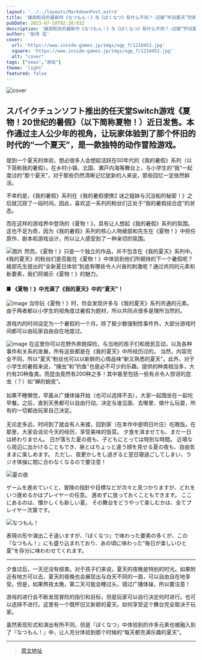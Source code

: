```yaml
---
layout: '../../layouts/MarkdownPost.astro'
title: '綾部和氏的最新作《なつもん！》与《ぼくなつ》有什么不同？-迎接“怀旧夏天”的新进化'
pubDate: 2023-07-28T02:10:03Z
description: '綾部和氏的最新作《なつもん！》与《ぼくなつ》有什么不同？-迎接“怀旧夏天”的新进化'
author: '臥待 弦'
cover:
  url: 'https://www.inside-games.jp/imgs/ogp_f/1218452.jpg'
  square: 'https://www.inside-games.jp/imgs/ogp_f/1218452.jpg'
  alt: "cover"
tags: ["news","游戏"]
theme: 'light'
featured: false
---
```


![cover](https://www.inside-games.jp/imgs/ogp_f/1218452.jpg)

## スパイクチュンソフト推出的任天堂Switch游戏《夏物！20世纪的暑假》（以下简称夏物！）近日发售。本作通过主人公少年的视角，让玩家体验到了那个怀旧的时代的“一个夏天”，是一款独特的动作冒险游戏。

提到一个夏天的体验，想必很多人会想起活跃在00年代的《我的暑假》系列（以下简称我的暑假）。在乡村小镇、北国、瀬戸内海等舞台上，与小学生的“我”一起度过的“那个夏天”，对于那些仍然清晰记忆犹新的人来说，那些回忆一定依然鲜活。

不幸的是，《我的暑假》系列在《我的暑假便携2 谜之姐妹与沉没船的秘密！》之后就沉寂了一段时间。因此，喜欢这一系列的粉丝们正处于“我的暑假综合症”的状态。

而在这样的游戏界中登场的《夏物！》，具有让人想起《我的暑假》系列的氛围。这也不足为奇，因为《我的暑假》系列的核心人物綾部和先生在《夏物！》中担任原作、剧本和游戏设计，所以让人感受到了一种亲切的氛围。

![图片](https://www.inside-games.jp/imgs/zoom/1218451.png)
然而，《夏物！》只是一个独立的作品，并不包含在《我的夏天》系列中。《我的夏天》的粉丝们是否能在《夏物！》中体验到他们所期待的下一个暑假呢？綾部先生提出的“全新夏日体验”到底有哪些令人兴奋的刺激呢？通过共同的元素和新要素，我们将揭示《夏物！》的魅力。

#### ■ 《夏物！》中充满了《我的夏天》中的“夏天”！
![image](https://www.inside-games.jp/imgs/zoom/1218437.png)
当你玩《夏物！》时，你会发现许多与《我的夏天》系列共通的元素。由于两者都以小学生的视角度过暑假为题材，所以共同点很多是理所当然的。

游戏内的时间设定为一个暑假的一个月。除了极少数强制性事件外，大部分游戏时间都可以由玩家自由自在地度过。

![image](https://www.inside-games.jp/imgs/zoom/1218438.png)
在这里你可以在野外奔跑探险，与当地的孩子们和居民互动，以及各种事件和关系的发展，所有这些都是在《我的夏天》中所经历过的。
当然，内容完全不同，所以“夏天”粉丝也可以以新鲜的心情品味“新又熟悉的夏天”。此外，对于小学生的暑假来说，“捕虫”和“钓鱼”也是必不可少的乐趣。提供的种类相当多，大约有20种鱼类。而昆虫竟然有200种之多！其中甚至包括一些有点令人惊讶的昆虫（？）如“蝉的蜕皮”。<br><br>如果不睡懒觉，早晨从广播体操开始（也可以选择不去），大家一起围坐在一起吃早餐。之后，直到天黑都可以自由行动，决定与谁见面、去哪里、做什么玩耍，所有的一切都由玩家自己决定。<br><br>无论走多远，时间到了就会有人来接，回到家（在本作中是明日叶庄）吃晚饭。在那里，大家会谈论今天的经历，享受美味的饭菜。
夕食を済ませても、まだ一日は終わりません。 日が落ちた夏の夜も、子どもにとっては特別な時間。 近場なら周辺に出かけることもでき、昼とはちょっと違う顔を見せる夏の夜も、自由気ままに楽しめます。 ただし、夜更かしをし過ぎると翌日寝過ごしてしまい、ラジオ体操に間に合わなくなるので要注意！

![夏の夜](https://www.inside-games.jp/imgs/zoom/1218440.png)

ゲームを進めていくと、冒険の指針や目標などが次々と見つかりますが、どれをいつ進めるかはプレイヤーの任意。 進めずに放っておくこともできます。 ここにあるのは、懐かしくも新しい夏。 その舞台をどうやって楽しむかは、全てプレイヤー次第です。

![なつもん！](https://www.inside-games.jp/imgs/zoom/1218441.png)

表現の形や演出こそ違いますが、『ぼくなつ』で味わった要素の多くが、この『なつもん！』にも盛り込まれており、あの頃に味わった“毎日が楽しいひと夏”を存分に味わわせてくれます。

---

夕食过后，一天还没有结束。对于孩子们来说，夏天的夜晚是特别的时光。如果附近有地方可以去，夏天的夜晚也会展现出与白天不同的一面，可以自由自在地享受。但是，如果熬夜太晚，第二天可能会睡过头，错过广播体操，所以要注意！

游戏的进行会不断发现冒险的指引和目标，但是玩家可以自行决定何时进行。也可以选择不进行。这里有一个既怀旧又新颖的夏天。如何享受这个舞台完全取决于玩家。

虽然表现形式和演出有所不同，但是『ぼくなつ』中体验到的许多元素也被融入到了『なつもん！』中，让人充分体验到那个时候的“每天都充满乐趣的夏天”。

---

>[原文地址](https://www.inside-games.jp/article/2023/07/28/147468.html)  